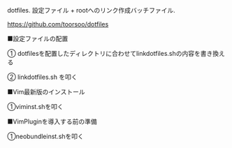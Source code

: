 dotfiles.
設定ファイル + rootへのリンク作成バッチファイル.

https://github.com/toorsoo/dotfiles

■設定ファイルの配置

① dotfilesを配置したディレクトリに合わせてlinkdotfiles.shの内容を書き換える

② linkdotfiles.sh を叩く


■Vim最新版のインストール

①viminst.shを叩く


■VimPluginを導入する前の準備

①neobundleinst.shを叩く


